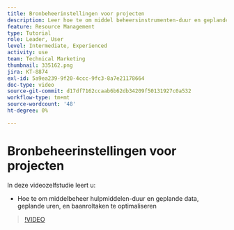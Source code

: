 ```yaml
---
title: Bronbeheerinstellingen voor projecten
description: Leer hoe te om middel beheersinstrumenten-duur en geplande data, geplande uren, en baanroltaken te optimaliseren.
feature: Resource Management
type: Tutorial
role: Leader, User
level: Intermediate, Experienced
activity: use
team: Technical Marketing
thumbnail: 335162.png
jira: KT-8874
exl-id: 5a9ea239-9f20-4ccc-9fc3-8a7e21178664
doc-type: video
source-git-commit: d17df7162ccaab6b62db34209f50131927c0a532
workflow-type: tm+mt
source-wordcount: '48'
ht-degree: 0%

---
```


# Bronbeheerinstellingen voor projecten

In deze videozelfstudie leert u:

* Hoe te om middelbeheer hulpmiddelen-duur en geplande data, geplande uren, en baanroltaken te optimaliseren

>[!VIDEO](https://video.tv.adobe.com/v/3431653/?quality=12&learn=on&enablevpops&captions=dut)
